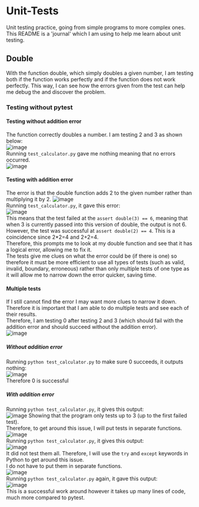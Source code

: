 # Unit-Tests
Unit testing practice, going from simple programs to more complex ones.  
This README is a 'journal' which I am using to help me learn about unit testing.
## Double
With the function double, which simply doubles a given number, I am testing both if the function works perfectly and if the function does not work perfectly.
This way, I can see how the errors given from the test can help me debug the and discover the problem.
### Testing without pytest
#### Testing without addition error
The function correctly doubles a number. 
I am testing 2 and 3 as shown below:  
![image](https://github.com/user-attachments/assets/f060e73d-a803-4ff0-a5df-9b57e5fab7b8)  
Running `test_calculator.py` gave me nothing meaning that no errors occurred.  
![image](https://github.com/user-attachments/assets/73dfd7ea-8602-49b5-aa86-58db699aa7ba)  
#### Testing with addition error
The error is that the double function adds 2 to the given number rather than multiplying it by 2.
![image](https://github.com/user-attachments/assets/1f6a3fa7-4800-4b2a-9fd5-0fa0b55ee553)  
Running `test_calculator.py`, it gave this error:  
![image](https://github.com/user-attachments/assets/b6f36d54-e2e8-4c97-9681-dd0aa415c1c5)  
This means that the test failed at the `assert double(3) == 6`, meaning that when 3 is currently passed into this version of double, the output is not 6.  
However, the test was successful at `assert double(2) == 4`. This is a coincidence since 2*2=4 and 2+2=4.  
Therefore, this prompts me to look at my double function and see that it has a logical error, allowing me to fix it.  
The tests give me clues on what the error could be (if there is one) so therefore it must be more efficient to use all types of tests (such as valid, invalid, boundary, erroneous) rather than only multiple tests of one type as it will allow me to narrow down the error quicker, saving time.

#### Multiple tests
If I still cannot find the error I may want more clues to narrow it down. Therefore it is important that I am able to do multiple tests and see each of their results.  
Therefore, I am testing 0 after testing 2 and 3 (which should fail with the addition error and should succeed without the addition error).  
![image](https://github.com/user-attachments/assets/c2c54f8d-b077-4320-b817-53c066ed769a)  
##### Without addition error  
Running `python test_calculator.py` to make sure 0 succeeds, it outputs nothing:  
![image](https://github.com/user-attachments/assets/66e3751a-75a5-4805-8ea9-cef576557068)  
Therefore 0 is successful
##### With addition error
Running `python test_calculator.py`, it gives this output:  
![image](https://github.com/user-attachments/assets/ac92f088-5ebe-4dfa-8914-ce3168965351)
Showing that the program only tests up to 3 (up to the first failed test).  
Therefore, to get around this issue, I will put tests in separate functions.  
![image](https://github.com/user-attachments/assets/810b5a59-23f0-40b3-8570-945440a34c70)  
Running `python test_calculator.py`, it gives this output:  
![image](https://github.com/user-attachments/assets/40217480-215d-46ee-9a79-015d2f33f032)  
It did not test them all. Therefore, I will use the `try` and `except` keywords in Python to get around this issue.  
I do not have to put them in separate functions.  
![image](https://github.com/user-attachments/assets/fe930f8e-e60e-4dd1-be7e-8ebe12e3c7a6)  
Running `python test_calculator.py` again, it gave this output:  
![image](https://github.com/user-attachments/assets/6cf2e5f9-8de2-4a1a-844a-912a23bdfe9b)  
This is a successful work around however it takes up many lines of code, much more compared to pytest.
